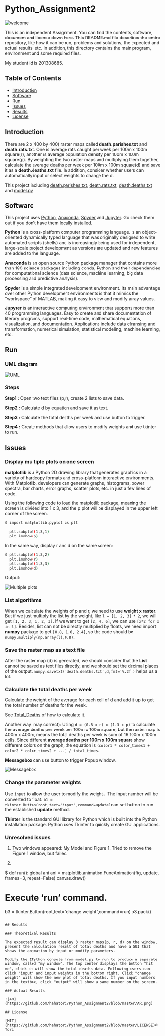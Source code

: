 # Python_Assignment2

![welcome](https://github.com/hahatori/Python_Assignment1/blob/master/images/welcome1.jpg)

This is an independent Assignment. You can find the contents, software, document and license down here. This README.md file describes the entire repository, like how it can be run, problems and solutions, the expected and actual results, etc. In addition, this directory contains the main program, environment and some required files. 

My student id is 201308685.

## Table of Contents

- [Introduction](#introduction)
- [Software](#software)
- [Run](#run)
- [Issues](#issues)
- [Results](#results)
- [License](#license)

## Introduction

There are 2 x(400 by 400) raster maps called **death.parishes.txt** and **death.rats.txt**. One is average rats caught per week per 100m x 100m square(r), another is average population density per 100m x 100m square(p). By weighting the two raster maps and multiplying them together, calculate the average deaths per week per 100m x 100m square(d) and save it as a **death.deaths.txt** file. In addition, consider whether users can automatically input or select weights to change the d.

This project including [death.parishes.txt](https://github.com/hahatori/Python_Assignment2/blob/master/death.parishes.txt), [death.rats.txt](https://github.com/hahatori/Python_Assignment2/blob/master/death.rats.txt), [death.deaths.txt](https://github.com/hahatori/Python_Assignment2/blob/master/death.deaths.txt) and [model.py](https://github.com/hahatori/Python_Assignment2/blob/master/model.py).


## Software

This project uses [Python](https://www.python.org), [Anaconda](https://www.anaconda.com), [Spyder](https://www.spyder-ide.org) and [Jupyter](https://jupyter.org). Go check them out if you don't have them locally installed.

**Python** is a cross-platform computer programming language. Is an object-oriented dynamically typed language that was originally designed to write automated scripts (shells) and is increasingly being used for independent, large-scale project development as versions are updated and new features are added to the language.

**Anaconda** is an open source Python package manager that contains more than 180 science packages including conda, Python and their dependencies for computational science (data science, machine learning, big data processing and predictive analysis).

**Spyder** is a simple integrated development environment. Its main advantage over other Python development environments is that it mimics the "workspace" of MATLAB, making it easy to view and modify array values.

**Jupyter** is an interactive computing environment that supports more than 40 programming languages. Easy to create and share documentation of literary programs, support real-time code, mathematical equations, visualization, and documentation. Applications include data cleansing and transformation, numerical simulation, statistical modeling, machine learning, etc.

## Run

### UML diagram 

![UML](https://github.com/hahatori/Python_Assignment2/blob/master/UML.png)

### Steps

**Step1 :** Open two text files (p,r), create 2 lists to save data.

**Step2 :** Calculate d by equation and save it as text.

**Step3 :** Calculate the total deaths per week and use button to trigger. 

**Step4 :** Create methods that allow users to modify weights and use tkinter to run.

## Issues

### Display multiple plots on one screen

**matplotlib** is a Python 2D drawing library that generates graphics in a variety of hardcopy formats and cross-platform interactive environments. With Matplotlib, developers can generate graphs, histograms, power spectra, bar charts, error graphs, scatter plots, etc. in just a few lines of code.

Using the following code to load the matplotlib package, meaning the screen is divided into 1 x 3, and the p plot will be displayed in the upper left corner of the screen.

```sh
$ import matplotlib.pyplot as plt

  plt.subplot(1,3,1)
  plt.imshow(p)
```

In the same way, display r and d on the same screen:

```sh
$ plt.subplot(1,3,2)
  plt.imshow(r)
  plt.subplot(1,3,3)
  plt.imshow(d) 
```

Output:

![Multiple plots](https://github.com/hahatori/Python_Assignment2/blob/master/three_plot.png)


### List algorithms

When we calculate the weights of p and r, we need to use **weight x raster**. But if we just multiply the list by the weight, like ```l = [1, 2, 3] * 2```, we will get ```[1, 2, 3, 1, 2, 3]```. If we want to get ```[2, 4, 6]```, we can use ```[x*2 for x in l]```. Besides, list can not be directly multiplied by floats, we need import **numpy** package to get ```[0.8, 1.6, 2.4]```,  so the code should be ```numpy.multiply(np.array(l),0.8)```.

### Save the raster map as a text file

After the raster map (d) is generated, we should consider that the **List** cannot be saved as text files directly, and we should set the decimal places of the output. ```numpy.savetxt('death.deaths.txt',d,fmt='%.2f')``` helps us a lot.

### Calculate the total deaths per week

Calculate the weight of the average for each cell of d and add it up to get the total number of deaths for the week.

See [Total_Deaths](https://github.com/hahatori/Python_Assignment2/blob/master/Total_Deaths.docx) of how to calculate it.

Another way (may correct): Using ```d = (0.8 x r) x (1.3 x p)``` to calculate the average deaths per week per 100m x 100m square, but the raster map is 400m x 400m, means the total deaths per week is sum of 16 100m x 100m cells. Since different **average deaths per 100m x 100m square** show different colors on the graph, the equation is ```(color1 * color_times1 + color2 * color_times2 + ...) / total_times```.

**Messagebox** can use button to trigger Popup window.

![Messagebox](https://github.com/hahatori/Python_Assignment2/blob/master/mb.png)

### Change the parameter weights 

Use ```input```  to allow the user to modify the weight，The input number will be converted to float. ```b1 = tkinter.Button(root,text="input",command=update)```can set button to run the established **update** method.

**Tkinter** is the standard GUI library for Python which is built into the Python installation package. Python uses Tkinter to quickly create GUI applications.

### Unresolved issues

1. Two windows appeared: My Model and Figure 1. Tried to remove the Figure 1 window, but failed.

2. ```sh
$ def run():
  global ani
  ani = matplotlib.animation.FuncAnimation(fig, update, frames=3, repeat=False) 
  canvas.draw()
  
  # Execute ‘run’ command.
  b3 = tkinter.Button(root,text="change weight",command=run)
  b3.pack()
  ``` After the weight changes, the program did not call "run" as expected to refresh the page and display the new plot in Windows. 

## Results

### Theoretical Results

The expected result can display 3 raster maps(p, r, d) on the window, present the calculation result of total deaths and have a GUI that shows the animation by input or modify parameters.  

Modify the IPython console from model.py to run to produce a separate window, called "my window". The top center displays the button "hit me"，click it will show the total deaths data. Following users can click "input" and input weights in the bottom right. Click "change weight" will show the new plot of total deaths. If you input numbers in the textbox, click "output" will show a same number on the screen.

### Actual Results

![AR](https://github.com/hahatori/Python_Assignment2/blob/master/AR.png)

## License

[MIT](https://github.com/hahatori/Python_Assignment2/blob/master/LICENSE)© Tori
